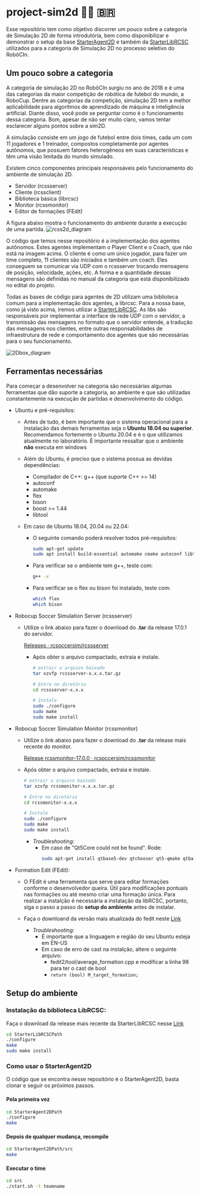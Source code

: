 # project-sim2d 🤖🔵 🇧🇷

Esse repositório tem como objetivo discorrer um pouco sobre a categoria de Simulação 2D de forma introdutória, bem como disponibilizar e demonstrar o setup da base [StarterAgent2D](https://github.com/naderzare/StarterAgent2D/) e também da [StarterLibRCSC](https://github.com/naderzare/StarterLibRCSC) utilizados para a categoria de Simulação 2D no processo seletivo do RobôCIn.

## Um pouco sobre a categoria
A categoria de simulação 2D no RobôCIn surgiu no ano de 2018 e é uma das categorias da maior competição de robótica de futebol do mundo, a RoboCup. Dentre as categorias da competição, simulação 2D tem a melhor aplicabilidade para algoritmos de aprendizado de máquina e inteligência artificial. Diante disso, você pode se perguntar como é o funcionamento dessa categoria. Bom, apesar de não ser muito claro, vamos tentar esclarecer alguns pontos sobre a sim2D.

A simulação consiste em um jogo de futebol entre dois times, cada um com 11 jogadores e 1 treinador, compostos completamente por agentes autônomos, que possuem fatores heterogêneos em suas características e têm uma visão limitada do mundo simulado.

Existem cinco componentes principais responsáveis pelo funcionamento do ambiente de simulação 2D.
- Servidor (rcssserver)
- Cliente (rcssclient)
- Biblioteca básica (librcsc)
- Monitor (rcssmonitor)
- Editor de formações (FEdit)

A figura abaixo mostra o funcionamento do ambiente durante a execução de uma partida.
![rcss2d_diagram](https://user-images.githubusercontent.com/53492989/229315795-ce733e0c-f12c-4cc0-acb8-364aeb2e7d12.png)

O código que temos nesse repositório é a implementação dos agentes autônomos. Estes agentes implementam o Player Client e o Coach, que não está na imagem acima. O cliente é como um único jogador, para fazer um time completo, 11 clientes são iniciados e também um coach. Eles conseguem se comunicar via UDP com o rcssserver trocando mensagens de posição, velocidade, ações, etc. A forma e a quantidade dessas mensagens são definidas no manual da categoria que está disponibilizado no edital do projeto.

Todas as bases de código para agentes de 2D utilizam uma biblioteca comum para a implementação dos agentes, a librcsc. Para a nossa base, como já visto acima, iremos utilizar a [StarterLibRCSC](https://github.com/naderzare/StarterLibRCSC). As libs são responsáveis por implementar a interface de rede UDP com o servidor, a transmissão das mensagens no formato que o servidor entende, a tradução das mensagens nos clientes, entre outras responsabilidades de infraestrutura de rede e comportamento dos agentes que são necessárias para o seu funcionamento.

![2Dbox_diagram](https://user-images.githubusercontent.com/53492989/229316010-cb6164b1-2cdd-46d2-a398-148d941f1d66.png)


## Ferramentas necessárias
Para começar a desenvolver na categoria são necessárias algumas ferramentas que dão suporte a categoria, ao ambiente e que são utilizadas constantemente na execução de partidas e desenvolvimento do código.

- Ubuntu e pré-requisitos:
  - Antes de tudo, é bem importante que o sistema operacional para a instalação das demais ferramentas seja o **Ubuntu 18.04 ou superior**. Recomendamos fortemente o Ubuntu 20.04 e é o que utilizamos atualmente no laboratório. É importante ressaltar que o ambiente **não** executa em windows
  - Além do Ubuntu, é preciso que o sistema possua as devidas dependências:
    - Compilador de C++:  g++ (que suporte C++ >=  14)
    - autoconf
    - automake
    - flex
    - bison
    - boost >= 1.44
    - libtool
    
  - Em caso de Ubuntu 18.04, 20.04 ou 22.04:
    - O seguinte comando poderá resolver todos pré-requisitos:
      ```bash
      sudo apt-get update
      sudo apt install build-essential automake cmake autoconf libtool flex bison libboost-all-dev
      ```
    
    - Para verificar se o ambiente tem g++, teste com:
      ```bash
      g++ -v
      ```
      
    - Para verificar se o flex ou bison foi instalado, teste com:
      ```bash
      which flex
      which bison
      ```
      
- Robocup Soccer Simulation Server (rcssserver)
  - Utilize o link abaixo para fazer o download do **.tar** da release 17.0.1 do servidor.
  
    [Releases · rcsoccersim/rcssserver](https://github.com/rcsoccersim/rcssserver/releases)

    - Após obter o arquivo compactado, extraia e instale.
      ```bash
      # extrair o arquivo baixado
      tar xzvfp rcssserver-x.x.x.tar.gz

      # Entre no diretório
      cd rcssserver-x.x.x

      # Instale
      sudo ./configure
      sudo make
      sudo make install
      ```

- Robocup Soccer Simulation Monitor (rcssmonitor)
  - Utilize o link abaixo para fazer o download do **.tar** da release mais recente do monitor.
    
    [Release rcssmonitor-17.0.0 · rcsoccersim/rcssmonitor](https://github.com/rcsoccersim/rcssmonitor/releases/tag/rcssmonitor-17.0.0)

  - Após obter o arquivo compactado, extraia e instale.
    ```bash
    # extrair o arquivo baixado
    tar xzvfp rcssmonitor-x.x.x.tar.gz

    # Entre no diretório
    cd rcssmonitor-x.x.x

    # Instale
    sudo ./configure
    sudo make
    sudo make install
    ```

    - *Troubleshooting:* 
      - Em caso de "Qt5Core could not be found". Rode:
        ```bash
        sudo apt-get install qtbase5-dev qtchooser qt5-qmake qtbase5-dev-tools
        ```

- Formation Edit (FEdit):
  - O FEdit é uma ferramenta que serve para editar formações conforme o desenvolvedor queira. Útil para modificações pontuais nas formações ou até mesmo criar uma formação única. Para realizar a instalção é necessária a instalação da libRCSC, portanto, siga o passo a passo do **setup do ambiente** antes de instalar.

  - Faça o downloand da versão mais atualizada do fedit neste [Link](https://github.com/helios-base/fedit2)
    - *Troubleshooting:* 
      - É importante que a linguagem e região do seu Ubuntu esteja em EN-US
      - Em caso de erro de cast na instalção, altere o seguinte arquivo:
        - fedit2/tool/average_formation.cpp e modificar a linha 98 para ter o cast de bool 
        - ``` return (bool) M_target_formation; ```

## Setup do ambiente
### Instalação da biblioteca LibRCSC:
Faça o download da release mais recente da StarterLibRCSC nesse [Link](https://github.com/naderzare/StarterLibRCSC/releases)
  ```bash
  cd StarterLibRCSCPath
  ./configure
  make  
  sudo make install
  ```  

### Como usar o StarterAgent2D
O código que se encontra nesse repositório é o StarterAgent2D, basta clonar e seguir os próximos passos.

#### Pela primeira vez
  ```bash
  cd StarterAgent2DPath
  ./configure
  make  
  ```
  
#### Depois de qualquer mudança, recompile
  ```bash
  cd StarterAgent2DPath/src
  make
  ```
  
#### Executar o time
  ```bash
  cd src
  ./start.sh -t teamname
  ```
